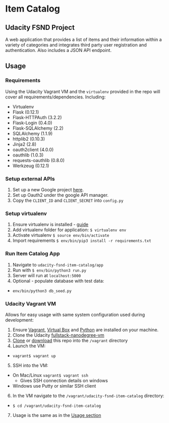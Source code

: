 # Item Catalog
Udacity FSND Project
----------------------------
A web application that provides a list of items and their information within a variety of categories and integrates third party user registration and authentication. Also includes a JSON API endpoint.

## Usage

### Requirements
Using the Udacity Vagrant VM and the `virtualenv` provided in the repo will cover all requirements/dependencies. Including:
* Virtualenv
* Flask (0.12.1)
* Flask-HTTPAuth (3.2.2)
* Flask-Login (0.4.0)
* Flask-SQLAlchemy (2.2)
* SQLAlchemy (1.1.9)
* httplib2 (0.10.3)
* Jinja2 (2.8)
* oauth2client (4.0.0)
* oauthlib (1.0.3)
* requests-oauthlib (0.8.0)
* Werkzeug (0.12.1)

### Setup external APIs
1. Set up a new Google project [here](https://console.developers.google.com/).
2. Set up Oauth2 under the google API manager.
3. Copy the `CLIENT_ID` and `CLIENT_SECRET` into `config.py`

### Setup virtualenv
1. Ensure virtualenv is installed - [guide](https://virtualenv.pypa.io/en/stable/installation/)
2. Add virtualenv folder for application:
  `$ virtualenv env`
3. Activate virtualenv
  `$ source env/bin/activate`
4. Import requirements
  `$ env/bin/pip3 install -r requirements.txt`

### Run Item Catalog App
1. Navigate to `udacity-fsnd-item-catalog/app`
2. Run with `$ env/bin/python3 run.py`
3. Server will run at `localhost:5000`
4. Optional - populate database with test data:
  * `env/bin/python3 db_seed.py`

### Udacity Vagrant VM
Allows for easy usage with same system configuration used during development:
1. Ensure [Vagrant](https://www.vagrantup.com/), [Virtual Box](https://www.virtualbox.org/) and [Python](https://www.python.org/) are installed on your machine.
2. Clone the Udacity [fullstack-nanodegree-vm](https://github.com/udacity/fullstack-nanodegree-vm)
3. [Clone](https://github.com/SteadBytes/udacity-fsnd-item-catalog.git) or [download](https://github.com/SteadBytes/udacity-fsnd-item-catalog/archive/master.zip) this repo into the `/vagrant` directory
4. Launch the VM:
  * `vagrant$ vagrant up`
5. SSH into the VM:
  * On Mac/Linux `vagrant$ vagrant ssh`
    * Gives SSH connection details on windows
  * Windows use Putty or similar SSH client
6. In the VM navigate to the `/vagrant/udacity-fsnd-item-catalog` directory:
  * `$ cd /vagrant/udacity-fsnd-item-catalog`
7. Usage is the same as in the [Usage section](#usage)
